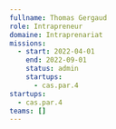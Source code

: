 ```yaml
---
fullname: Thomas Gergaud
role: Intrapreneur
domaine: Intraprenariat
missions:
  - start: 2022-04-01
    end: 2022-09-01
    status: admin
    startups:
      - cas.par.4
startups:
  - cas.par.4
teams: []
---
```

